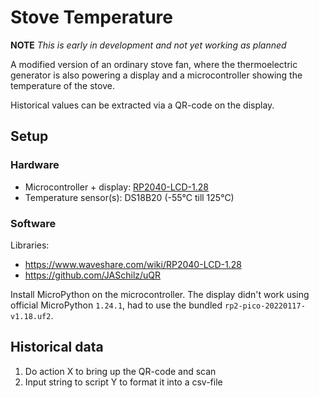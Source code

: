 # Stove Temperature
**NOTE** *This is early in development and not yet working as planned*

A modified version of an ordinary stove fan, where the thermoelectric generator
is also powering a display and a microcontroller showing the temperature of the
stove.

Historical values can be extracted via a QR-code on the display.

## Setup

### Hardware
* Microcontroller + display: [RP2040-LCD-1.28](https://www.waveshare.com/wiki/RP2040-LCD-1.28)
* Temperature sensor(s): DS18B20 (-55°C till 125°C)

### Software
Libraries:
* https://www.waveshare.com/wiki/RP2040-LCD-1.28
* https://github.com/JASchilz/uQR

Install MicroPython on the microcontroller. The display didn't work using official MicroPython `1.24.1`, had to
use the bundled `rp2-pico-20220117-v1.18.uf2`.

## Historical data
1. Do action X to bring up the QR-code and scan
2. Input string to script Y to format it into a csv-file
